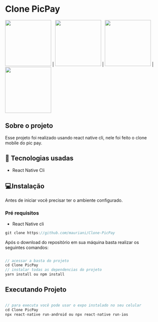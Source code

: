 # Clone PicPay

<img src="https://user-images.githubusercontent.com/32397288/82909062-2aeaac00-9f3f-11ea-80de-07a651e49ed6.jpeg" width="150"> | <img src="https://user-images.githubusercontent.com/32397288/82909243-62595880-9f3f-11ea-934c-daaf24a0676d.jpeg" width="150"> | <img src="https://user-images.githubusercontent.com/32397288/82909249-62f1ef00-9f3f-11ea-84cc-ae0205656128.jpeg" width="150"> | 
<img src="https://user-images.githubusercontent.com/32397288/83290146-8d041500-a1bc-11ea-9703-bba25ceb2d98.jpeg" width="150">

## Sobre o projeto

Esse projeto foi realizado usando react native cli, nele foi feito o clone mobile do pic pay.

## 🚀 Tecnologias usadas

- React Native Cli

## 💻Instalação

Antes de iniciar você precisar ter o ambiente configurado.

### Pré requisitos

- React Native cli

```jsx
git clone https://github.com/mauriani/Clone-PicPay
```

Após o download do repositório em sua máquina basta realizar os seguintes comandos:

```jsx

// acessar a basta do projeto
cd Clone PicPay
// instalar todas as dependencias do projeto
yarn install ou npm install

```

## Executando Projeto

```jsx

// para executa você pode usar o expo instalado no seu celular
cd Clone PicPay
npx react-native run-android ou npx react-native run-ios
```



